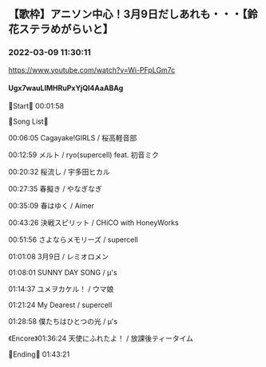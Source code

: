 ## 【歌枠】アニソン中心！3月9日だしあれも・・・【鈴花ステラめがらいと】
### 2022-03-09 11:30:11
https://www.youtube.com/watch?v=Wi-PFpLGm7c
#### Ugx7wauLlMHRuPxYjQl4AaABAg
🔔Start🔔 00:01:58



🔔Song List🔔

00:06:05 Cagayake!GIRLS / 桜高軽音部

00:12:59 メルト / ryo(supercell) feat. 初音ミク

00:20:32 桜流し / 宇多田ヒカル

00:27:35 春擬き / やなぎなぎ

00:35:09 春はゆく / Aimer

00:43:26 決戦スピリット / CHiCO with HoneyWorks

00:51:56 さよならメモリーズ / supercell

01:01:08 3月9日 / レミオロメン

01:08:01 SUNNY DAY SONG / μ's

01:14:37 ユメヲカケル！ / ウマ娘

01:21:24 My Dearest / supercell

01:28:58 僕たちはひとつの光 / μ's

《Encore》01:36:24 天使にふれたよ！ / 放課後ティータイム



🔔Ending🔔 01:43:21

